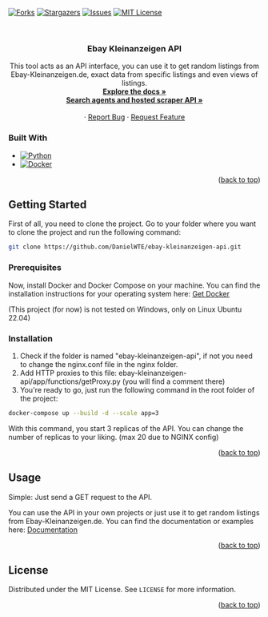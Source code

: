<a name="readme-top"></a>

[![Forks][forks-shield]][forks-url]
[![Stargazers][stars-shield]][stars-url]
[![Issues][issues-shield]][issues-url]
[![MIT License][license-shield]][license-url]


<br />
<div align="center">

<h3 align="center">Ebay Kleinanzeigen API</h3>

  <p align="center">
    This tool acts as an API interface, you can use it to get random listings from Ebay-Kleinanzeigen.de, exact data from specific listings and even views of listings. 
    <br />
    <a href="https://dwag.me/project/scraper"><strong>Explore the docs »</strong></a>
    <br/>
    <a href="https://adspy.one"><strong>Search agents and hosted scraper API »</strong></a>
    <br />
    <br />
    ·
    <a href="https://github.com/DanielWTE/ebay-kleinanzeigen-api/issues">Report Bug</a>
    ·
    <a href="https://github.com/DanielWTE/ebay-kleinanzeigen-api/issues">Request Feature</a>
  </p>
</div>


### Built With

* [![Python][Python]][Python-url]
* [![Docker][Docker]][Docker-url]

<p align="right">(<a href="#readme-top">back to top</a>)</p>



## Getting Started

First of all, you need to clone the project.
Go to your folder where you want to clone the project and run the following command:

```sh
git clone https://github.com/DanielWTE/ebay-kleinanzeigen-api.git
```

### Prerequisites

Now, install Docker and Docker Compose on your machine. You can find the installation instructions for your operating system here:
[Get Docker](https://docs.docker.com/get-docker/)

(This project (for now) is not tested on Windows, only on Linux Ubuntu 22.04)

### Installation

1. Check if the folder is named "ebay-kleinanzeigen-api", if not you need to change the nginx.conf file in the nginx folder.
2. Add HTTP proxies to this file: ebay-kleinanzeigen-api/app/functions/getProxy.py (you will find a comment there)
3. You're ready to go, just run the following command in the root folder of the project:

```sh
docker-compose up --build -d --scale app=3
```

With this command, you start 3 replicas of the API. You can change the number of replicas to your liking. (max 20 due to NGINX config)

<p align="right">(<a href="#readme-top">back to top</a>)</p>


## Usage

Simple: Just send a GET request to the API.

You can use the API in your own projects or just use it to get random listings from Ebay-Kleinanzeigen.de. You can find the documentation or examples here: [Documentation](https://dwag.me/project/scraper)

<p align="right">(<a href="#readme-top">back to top</a>)</p>

## License

Distributed under the MIT License. See `LICENSE` for more information.

<p align="right">(<a href="#readme-top">back to top</a>)</p>

<!-- MARKDOWN LINKS & IMAGES -->
[contributors-shield]: https://img.shields.io/github/contributors/DanielWTE/ebay-kleinanzeigen-api.svg?style=for-the-badge
[contributors-url]: https://github.com/DanielWTE/ebay-kleinanzeigen-api/graphs/contributors
[forks-shield]: https://img.shields.io/github/forks/DanielWTE/ebay-kleinanzeigen-api.svg?style=for-the-badge
[forks-url]: https://github.com/DanielWTE/ebay-kleinanzeigen-api/network/members
[stars-shield]: https://img.shields.io/github/stars/DanielWTE/ebay-kleinanzeigen-api.svg?style=for-the-badge
[stars-url]: https://github.com/DanielWTE/ebay-kleinanzeigen-api/stargazers
[issues-shield]: https://img.shields.io/github/issues/DanielWTE/ebay-kleinanzeigen-api.svg?style=for-the-badge
[issues-url]: https://github.com/DanielWTE/ebay-kleinanzeigen-api/issues
[license-shield]: https://img.shields.io/github/license/DanielWTE/ebay-kleinanzeigen-api.svg?style=for-the-badge
[license-url]: https://github.com/DanielWTE/ebay-kleinanzeigen-api/blob/main/LICENSE
[Python]: https://img.shields.io/badge/python-000000?style=for-the-badge&logo=python&logoColor=white
[Python-url]: https://www.python.org/
[Docker]: https://img.shields.io/badge/docker-000000?style=for-the-badge&logo=docker&logoColor=white
[Docker-url]: https://www.docker.com/